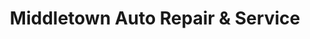 ---
title: "Middletown Auto Repair & Service"
url: /middletown/middletown-auto-repair-and-service/
shop: car repair
---